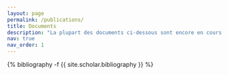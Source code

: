 ```yaml
---
layout: page
permalink: /publications/
title: Documents
description: "La plupart des documents ci-dessous sont encore en cours de rédaction. Néanmoins, vous pouvez les consulter sur le site Overleaf. Les documents finalisés sont directement téléchargeables sous format <span class='capitales'>pdf</span>."
nav: true
nav_order: 1
---
```

<!-- _pages/publications.md -->
<div class="publications">

{% bibliography -f {{ site.scholar.bibliography }} %}

</div>
